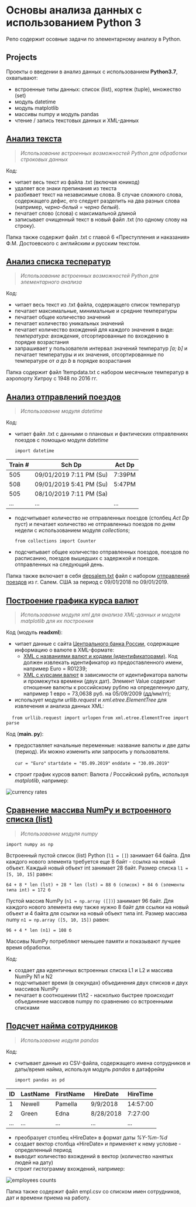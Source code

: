 # Основы анализа данных с использованием Python 3

Репо содержит осовные задачи по элементарному анализу в Python.

## Projects

Проекты о введении в анализ данных с использованием **Python3.7**, охватывают:
- встроенные типы данных: список (list), кортеж (tuple), множество (set)
- модуль datetime
- модуль matplotlib
- массивы numpy и модуль pandas
- чтение / запись текстовых данных и XML-данных

## [Анализ текста](https://github.com/LSIND/intro-to-python3-analysis/tree/master/TextAnalysis)
> *Использование встроенных возможностей Python для обработки строковых данных*

Код:
  - читает весь текст из файла .txt (включая юникод)
  - удаляет все знаки препинания из текста
  - разбивает текст на независимые слова. В случае сложного слова, содержащего дефис, его следует разделить на два разных слова (например, *черно-белый = черно белый*).
  - печатает слово (слова) с максимальной длиной
  - записывает очищенный текст в новый файл .txt (по одному слову на строку).

Папка также содержит файл .txt с главой 6 «Преступления и наказания» Ф.М. Достоевского с английским и русским текстом.

## [Анализ списка тесператур](https://github.com/LSIND/intro-to-python3-analysis/tree/master/TemperaturesAnalysis)
> *Использование встроенных возможностей Python для элементарного анализа*

Код:
  - читает весь текст из .txt файла, содержащего список температур
  - печатает максимальные, минимальные и средние температуры
  - печатает общее количество значений
  - печатает количество уникальных значений
  - печатает количество вхождений для каждого значения в виде: *температура: вхождения*, отсортированные по вхождению в порядке возрастания
  - запрашивает у пользователя интервал значений температур *[a; b]* и печатает температуры и их значения, отсортированные по температуре от *a* до *b* в порядке возрастания

Папка содержит файл 1tempdata.txt с набором месячныхе температур в аэропорту Хитроу с 1948 по 2016 гг.

## [Анализ отправлений поездов](https://github.com/LSIND/intro-to-python3-analysis/tree/master/TrainDepAnalysis)
> *Использование модуля datetime*

Код:
- читает файл .txt с данными о плановых и фактических отправлениях поездов с помощью модуля *datetime*

    `import datetime`

| Train # | Sch Dp                    | Act Dp |
|---------|---------------------------|--------|
| 505     | 09/01/2019 7:11   PM (Su) | 7:39PM |
| 508     | 09/01/2019   5:41 PM (Su) | 5:47PM |
| 505     | 08/10/2019 7:11   PM (Sa) |        |
| ...     | ...                       | ...    |

- подсчитывает количество не отправленных поездов (столбец *Act Dp* пуст) и печатает количество не отправленныз поездов по дням недели с использованием модуля *collections*;

   `from collections import Counter`
   
- подсчитывает общее количество отправленных поездов, поездов по расписанию, поездов вышедших с задержкой и поездов. отправленных на следующий день.

Папка также включает в себя [depsalem.txt](https://github.com/LSIND/intro-to-python3-analysis/blob/master/TrainDepAnalysis/depsalem.txt) файл с набором [отправлений поездов](https://juckins.net/amtrak_status/archive/html/history.php) из г. Салем. США за период с 09/01/2018 по 09/01/2019.

## [Построение графика курса валют](https://github.com/LSIND/intro-to-python3-analysis/tree/master/PlotCurrencyRates "PlotCurrencyRates")
> *Использование модуля xml для анализа XML-данных и модуля matplotlib для их построения*

Код (модуль **readxml**):

- читает данные с сайта [Центрального банка России](http://www.cbr.ru/development/SXML/), содержащие информацию о валюте в XML-формате:
    * [XML с названиями валют и кодами (идентификаторами)](http://www.cbr.ru/scripts/XML_val.asp?d=0). Код должен извлекать идентификатор из предоставленного имени, например Euro = R01239;
    * [XML с курсами валют](http://www.cbr.ru/scripts/XML_dynamic.asp?date_req1=05/09/2019&date_req2=30/09/2019&VAL_NM_RQ=R01239) в зависимости от идентификатора валюты и промежутка времени (двух дат). Элемент Value содержит отношение валюты к российскому рублю на определенную дату, например 1 евро = 73,0638 руб. на 05/09/2009 (дд/мм/гг);
- использует модули *urllib.request* и *xml.etree.ElementTree* для извлечения и анализа данных XML:
 
     `from urllib.request import urlopen`
     `from xml.etree.ElementTree import parse`
     
Код (**main. py**):

- предоставляет начальные переменные: название валюты и две даты (период). Их можно изменить или запросить у пользователя.

     `cur = "Euro"`
     `startdate = "05.09.2019"`
     `enddate = "30.09.2019"`
     
- строит график курсов валют: Валюта / Российский рубль, используя *matplotlib*, например:

![currency rates](https://www.dropbox.com/s/d2b03ndlok87q9j/ploteurotorub.PNG?raw=1)


## [Сравнение массива NumPy и встроенного списка (list)](https://github.com/LSIND/intro-to-python3-analysis/tree/master/NPArrayVSList)
> *Использование модуля numpy*

`import numpy as np`

Встроенный пустой список (list) Python (`l1 = []`) занимает 64 байта. Для каждого нового элемента требуется еще 8 байт - ссылка на новый объект. Каждый новый объект int занимает 28 байт. Размер списка `l1 = [5, 10, 15]` равен:


`64 + 8 * len (lst) + 28 * len (lst) = 88 б (список) + 84 б (элементы типа int) = 172 б`

Пустой массив NumPy (`n1 = np.array ([])`) занимает 96 байт. Для каждого нового элемента ему также нужно 8 байт для ссылки на новый объект и 4 байта для ссылки на новый объект типа int. Размер массива numy `n1 = np.array ([5, 10, 15])` равен:

`96 + 4 * len (n1) = 108 б`

Массивы NumPy потребляют меньшее памяти и показывают лучшее время обработки.

Код:
- создает два идентичных встроенных списка L1 и L2 и массива NumPy N1 и N2
- подсчитывает время (в секундах) объединения двух списков и двух массивов NumPy
- печатает в соотношении t1/t2 - насколько быстрее происходит объединение массивов numpy по сравнению со встроенными списками

## [Подсчет найма сотрудников](https://github.com/LSIND/intro-to-python3-analysis/tree/master/EmployeesCounts)
> *Использование иодуля pandas*

Код:
- считывает данные из CSV-файла, содержащего имена сотрудников и даты/время найма, используя модуль *pandas* в датафрейм

     `import pandas as pd`
    
| ID  | LastName | FirstName | HireDate  | HireTime |
|-----|----------|-----------|-----------|----------|
| 1   | Newell   | Pamella   | 9/9/2018  | 14:57:00 |
| 2   | Green    | Edna      | 8/28/2018 | 7:27:00  |
| ... | ...      |  ...      | ...       | ...      |

- преобразует столбец «HireDate» в формат даты *%Y-%m-%d*
- создает вектор столбца «HireDate» и применяет к нему условие - определенный период
- выводит количество вхождений в вектор (количество нанятых людей на дату)
- строит гистограмму вхождений, например:
 
![employees counts](https://www.dropbox.com/s/zplryx10b7o7iqr/plotemplcount.PNG?raw=1)
 
Папка также содержит файл empl.csv со списком имен сотрудников, дат и времени приема на работу.
